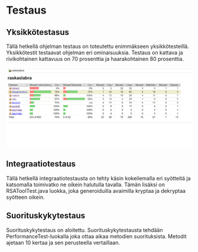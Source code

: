 # Testaus

## Yksikkötestasus
 
Tällä hetkellä ohjelman testaus on toteutettu enimmäkseen yksikkötesteillä. Yksikkötestit testaavat ohjelman eri ominaisuuksia. Testaus
on kattava ja rivikohtainen kattavuus on 70 prosenttia ja haarakohtainen 80 prosenttia.

![alt text](https://github.com/Varjokorento/RaSkAslabra/blob/master/Dokumentaatio/Testausdokumentti/testausraportti.PNG "Raportti")

## Integraatiotestaus

Tällä hetkellä integraatiotestausta on tehty käsin kokeilemalla eri syötteitä ja katsomalla toimivatko ne oikein halutulla tavalla. Tämän lisäksi
on RSAToolTest.java luokka, joka generoiduilla avaimilla kryptaa ja dekryptaa syötteen oikein. 

## Suorituskykytestaus

Suorituskykytestaus on aloitettu. Suorituskykytestausta tehdään PerformanceTest-luokalla joka ottaa aikaa metodien suorituksista. Metodit ajetaan 10 kertaa
ja sen perusteella vertaillaan. 
